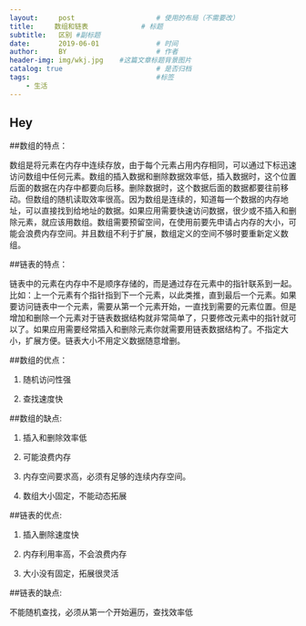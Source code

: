 ```yaml
---
layout:     post                    # 使用的布局（不需要改）
title:     数组和链表             # 标题 
subtitle:   区别 #副标题
date:       2019-06-01              # 时间
author:     BY                      # 作者
header-img: img/wkj.jpg    #这篇文章标题背景图片
catalog: true                       # 是否归档
tags:                               #标签
    - 生活
---
```


## Hey

##数组的特点：

数组是将元素在内存中连续存放，由于每个元素占用内存相同，可以通过下标迅速访问数组中任何元素。数组的插入数据和删除数据效率低，插入数据时，这个位置后面的数据在内存中都要向后移。删除数据时，这个数据后面的数据都要往前移动。但数组的随机读取效率很高。因为数组是连续的，知道每一个数据的内存地址，可以直接找到给地址的数据。如果应用需要快速访问数据，很少或不插入和删除元素，就应该用数组。数组需要预留空间，在使用前要先申请占内存的大小，可能会浪费内存空间。并且数组不利于扩展，数组定义的空间不够时要重新定义数组。

##链表的特点：

链表中的元素在内存中不是顺序存储的，而是通过存在元素中的指针联系到一起。比如：上一个元素有个指针指到下一个元素，以此类推，直到最后一个元素。如果要访问链表中一个元素，需要从第一个元素开始，一直找到需要的元素位置。但是增加和删除一个元素对于链表数据结构就非常简单了，只要修改元素中的指针就可以了。如果应用需要经常插入和删除元素你就需要用链表数据结构了。不指定大小，扩展方便。链表大小不用定义数据随意增删。

##数组的优点：

1. 随机访问性强

2. 查找速度快

##数组的缺点:

1. 插入和删除效率低

2. 可能浪费内存

3. 内存空间要求高，必须有足够的连续内存空间。

4. 数组大小固定，不能动态拓展

##链表的优点:

1. 插入删除速度快

2. 内存利用率高，不会浪费内存

3. 大小没有固定，拓展很灵活

##链表的缺点:

不能随机查找，必须从第一个开始遍历，查找效率低

